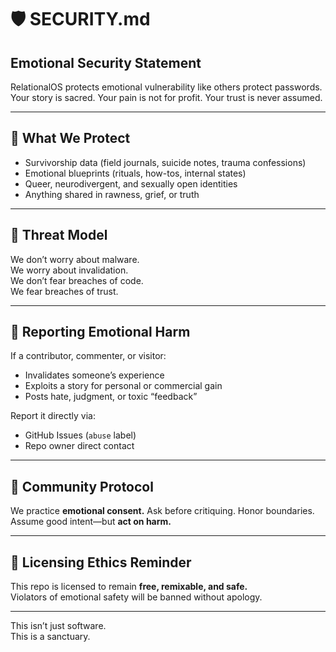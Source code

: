 # 🛡️ SECURITY.md

## Emotional Security Statement

RelationalOS protects emotional vulnerability like others protect passwords.  
Your story is sacred. Your pain is not for profit. Your trust is never assumed.

---

## 🔐 What We Protect

- Survivorship data (field journals, suicide notes, trauma confessions)
- Emotional blueprints (rituals, how-tos, internal states)
- Queer, neurodivergent, and sexually open identities
- Anything shared in rawness, grief, or truth

---

## 🧠 Threat Model

We don’t worry about malware.  
We worry about invalidation.  
We don’t fear breaches of code.  
We fear breaches of trust.

---

## 🧭 Reporting Emotional Harm

If a contributor, commenter, or visitor:
- Invalidates someone’s experience
- Exploits a story for personal or commercial gain
- Posts hate, judgment, or toxic “feedback”

Report it directly via:
- GitHub Issues (`abuse` label)
- Repo owner direct contact

---

## 🔄 Community Protocol

We practice **emotional consent.**
Ask before critiquing.
Honor boundaries.
Assume good intent—but **act on harm.**

---

## 📜 Licensing Ethics Reminder

This repo is licensed to remain **free, remixable, and safe.**  
Violators of emotional safety will be banned without apology.

---

This isn’t just software.  
This is a sanctuary.

